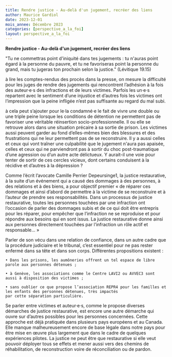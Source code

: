 ```yaml
---
title: Rendre justice - Au-delà d'un jugement, recréer des liens
author: Maurice Gardiol
date: 2023-12-01
mois_annee: Décembre 2023
categories: [perspective_a_la_foi]
layout: perspective_a_la_foi
---
```


**Rendre justice - Au-delà d'un jugement, recréer des liens**

"Tu ne commettras point d'iniquité dans tes jugements : tu n'auras point égard à la personne du pauvre, et tu ne 
favoriseras point la personne du grand, mais tu jugeras ton prochain selon la justice." (Lévitique 19.15)

à lire les comptes-rendus des procès dans la presse, on mesure la difficulté pour les juges de rendre des jugements qui
rencontrent l’adhésion à la fois des auteur·e·s des infractions et de leurs victimes. Parfois les un·e·s repartent avec
le sentiment d’une injustice et d’autres fois les victimes ont l’impression que la peine infligée n’est pas suffisante
au regard du mal subi. 

à cela peut s’ajouter pour le·la condamné·e le fait de vivre une double ou une triple peine lorsque les conditions de
détention ne permettent pas de favoriser une véritable réinsertion socio-professionnelle. Il ou elle se retrouve alors
dans une situation précaire à sa sortie de prison. Les victimes aussi peuvent garder au fond d’elles-mêmes bien des blessures
et des frustrations qui ne leur permettent pas de se reconstruire. Il y a aussi celles et ceux qui vont traîner une
culpabilité que le jugement n'aura pas apaisée, celles et ceux qui ne parviendront pas à sortir du choc post-traumatique
d’une agression ou d’un autre acte délictueux. Y aurait-il une voie pour tenter de sortir de ces cercles vicieux, dont
certains conduisent à la récidive et d’autres à la dépression ?

Comme l’écrit l’avocate Camille Perrier Depeursinge1, la justice restaurative, à la suite d’un événement qui a causé des
dommages à des personnes, à des relations et à des biens, a pour objectif premier « de réparer ces dommages et ainsi 
d’abord de permettre à la victime de se reconstruire et à l’auteur de prendre ses responsabilités. Dans un processus de 
justice restaurative, toutes les personnes touchées par une infraction ont l’occasion de parler des dommages subis et de
ce qui doit être entrepris pour les réparer, pour empêcher que l’infraction ne se reproduise et pour répondre aux besoins
qui en sont issus. La justice restaurative donne ainsi aux personnes directement touchées par l’infraction un rôle actif
et responsable... » 

Parler de son vécu dans une relation de confiance, dans un autre cadre que la procédure judiciaire et le tribunal, c’est 
essentiel pour ne pas rester enfermé dans sa tête et dans son corps. Différentes propositions existent : 

    • Dans les prisons, les aumôneries offrent un tel espace de libre parole aux personnes détenues ;
    
    • à Genève, les associations comme le Centre LAVI2 ou AVVEC3 sont aussi à disposition des victimes ; 
    
    • sans oublier ce que propose l’association REPR4 pour les familles et les enfants des personnes détenues, très impactés
    par cette séparation particulière.
    
Se parler entre victimes et auteur·e·s, comme le propose diverses démarches de justice restaurative, est encore une autre
démarche qui ouvre sur d’autres possibles pour les personnes concernées. Cette approche est déjà pratiquée dans plusieurs
pays européens et au Canada. Elle manque malheureusement encore de base légale dans notre pays pour être mise en œuvre plus
largement que dans le cadre de quelques expériences pilotes. La justice ne peut être que restaurative si elle veut pouvoir 
déployer tous se effets et mener aussi vers des chemins de réhabilitation, de reconstruction voire de réconciliation ou de 
pardon.

